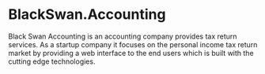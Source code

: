 BlackSwan.Accounting
====================

Black Swan Accounting is an accounting company provides tax return services. As a startup company it focuses on the personal income tax return market by providing a web interface to the end users which is built with the cutting edge technologies.
